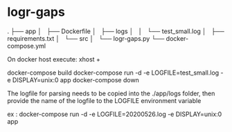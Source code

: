 # logr-gaps

.
├── app
│   ├── Dockerfile
│   ├── logs
│   │   └── test_small.log
│   ├── requirements.txt
│   └── src
│       └── logr-gaps.py
└── docker-compose.yml

On docker host execute:
xhost +

docker-compose build
docker-compose run -d -e LOGFILE=test_small.log -e DISPLAY=unix:0 app
docker-compose down

The logfile for parsing needs to be copied into the ./app/logs folder, then
provide the name of the logfile to the LOGFILE environment variable

ex : docker-compose run -d -e LOGFILE=20200526.log -e DISPLAY=unix:0 app
